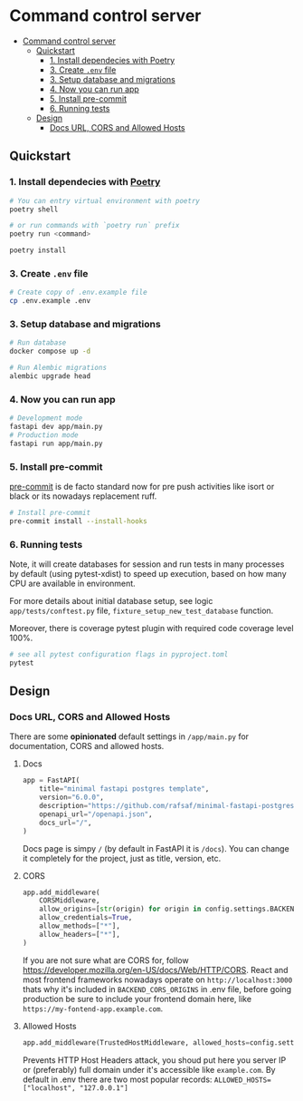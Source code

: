 # Command control server

- [Command control server](#command-control-server)
  - [Quickstart](#quickstart)
    - [1. Install dependecies with Poetry](#1-install-dependecies-with-poetry)
    - [3. Create `.env` file](#3-create-env-file)
    - [3. Setup database and migrations](#3-setup-database-and-migrations)
    - [4. Now you can run app](#4-now-you-can-run-app)
    - [5. Install pre-commit](#5-install-pre-commit)
    - [6. Running tests](#6-running-tests)
  - [Design](#design)
    - [Docs URL, CORS and Allowed Hosts](#docs-url-cors-and-allowed-hosts)

## Quickstart

### 1. Install dependecies with [Poetry](https://python-poetry.org/docs/)

```bash
# You can entry virtual environment with poetry 
poetry shell

# or run commands with `poetry run` prefix
poetry run <command>
```

```bash
poetry install
```

### 3. Create `.env` file

```bash
# Create copy of .env.example file
cp .env.example .env
```

### 3. Setup database and migrations

```bash
# Run database
docker compose up -d

# Run Alembic migrations
alembic upgrade head
```

### 4. Now you can run app

```bash
# Development mode
fastapi dev app/main.py
# Production mode
fastapi run app/main.py
```

### 5. Install pre-commit

[pre-commit](https://pre-commit.com/) is de facto standard now for pre push activities like isort or black or its nowadays replacement ruff.

```bash
# Install pre-commit
pre-commit install --install-hooks
```

### 6. Running tests

Note, it will create databases for session and run tests in many processes by default (using pytest-xdist) to speed up execution, based on how many CPU are available in environment.

For more details about initial database setup, see logic `app/tests/conftest.py` file, `fixture_setup_new_test_database` function.

Moreover, there is coverage pytest plugin with required code coverage level 100%.

```bash
# see all pytest configuration flags in pyproject.toml
pytest
```

## Design

### Docs URL, CORS and Allowed Hosts

There are some **opinionated** default settings in `/app/main.py` for documentation, CORS and allowed hosts.

1. Docs

    ```python
    app = FastAPI(
        title="minimal fastapi postgres template",
        version="6.0.0",
        description="https://github.com/rafsaf/minimal-fastapi-postgres-template",
        openapi_url="/openapi.json",
        docs_url="/",
    )
    ```

   Docs page is simpy `/` (by default in FastAPI it is `/docs`). You can change it completely for the project, just as title, version, etc.

2. CORS

    ```python
    app.add_middleware(
        CORSMiddleware,
        allow_origins=[str(origin) for origin in config.settings.BACKEND_CORS_ORIGINS],
        allow_credentials=True,
        allow_methods=["*"],
        allow_headers=["*"],
    )
    ```

   If you are not sure what are CORS for, follow https://developer.mozilla.org/en-US/docs/Web/HTTP/CORS. React and most frontend frameworks nowadays operate on `http://localhost:3000` thats why it's included in `BACKEND_CORS_ORIGINS` in .env file, before going production be sure to include your frontend domain here, like `https://my-fontend-app.example.com`.

3. Allowed Hosts

   ```python
   app.add_middleware(TrustedHostMiddleware, allowed_hosts=config.settings.ALLOWED_HOSTS)
   ```

   Prevents HTTP Host Headers attack, you shoud put here you server IP or (preferably) full domain under it's accessible like `example.com`. By default in .env there are two most popular records: `ALLOWED_HOSTS=["localhost", "127.0.0.1"]`
